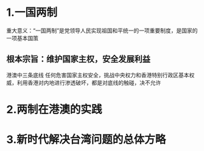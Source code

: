 # 1.一国两制
重大意义：“一国两制”是党领导人民实现祖国和平统一的一项重要制度，是国家的一项基本国策
## 根本宗旨：维护国家主权，安全发展利益
港澳中三条底线
任何危害国家主权安全，挑战中央权力和香港特别行政区基本权威，利用香港对内地进行渗透破坏，都是对底线的触碰，决不允许
# 2.两制在港澳的实践
# 3.新时代解决台湾问题的总体方略